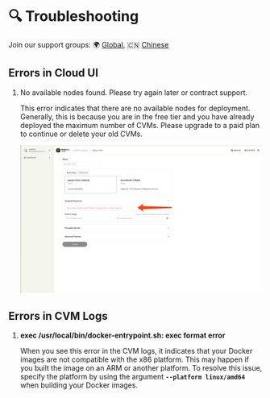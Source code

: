 # 🔍 Troubleshooting

Join our support groups: 🌍 [Global](https://t.me/+nbhjx1ADG9EyYmI9), 🇨🇳 [Chinese](https://t.me/+4PcAE9qTZ1kzM2M9)

## Errors in Cloud UI

1. No available nodes found. Please try again later or contract support.

    This error indicates that there are no available nodes for deployment. Generally, this is because you are in the free tier and you have already deployed the maximum number of CVMs. Please upgrade to a paid plan to continue or delete your old CVMs.

    ![No available nodes found](../.gitbook/assets/error-no-available-nodes.png)

## Errors in CVM Logs

1.  **exec /usr/local/bin/docker-entrypoint.sh: exec format error**

    When you see this error in the CVM logs, it indicates that your Docker images are not compatible with the x86 platform. This may happen if you built the image on an ARM or another platform. To resolve this issue, specify the platform by using the argument **`--platform linux/amd64`** when building your Docker images.
